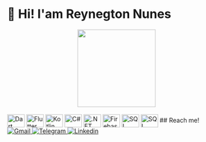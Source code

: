 👋 Hi! I'am Reynegton Nunes
=====================

<!-- Statistic -->
<div align="center">
  <a href="https://github.com/reynegton">
  <!--<img height="180em" src="https://github-readme-stats.vercel.app/api?username=reynegton&show_icons=true&theme=dracula&include_all_commits=true&count_private=true"/>-->
  <img height="180em" src="https://github-readme-stats.vercel.app/api/top-langs/?username=reynegton&layout=compact&langs_count=7&theme=dracula"/>
</div>
  
<!--  Technologies  -->
<div style="display: inline-block"><br>
  <a href="https://dart.dev/" target="_blank" ><img align="center" alt="Dart" height="30" width="40" src="https://cdn.jsdelivr.net/gh/devicons/devicon/icons/dart/dart-original.svg"></a>
  <a href="https://flutter.dev/" target="_blank" ><img align="center" alt="Flutter" height="30" width="40" src="https://cdn.jsdelivr.net/gh/devicons/devicon/icons/flutter/flutter-original.svg"></a>
  <a href="https://kotlinlang.org/" target="_blank" >
  <img align="center" alt="Kotlin" height="30" width="40" src="https://cdn.jsdelivr.net/gh/devicons/devicon/icons/kotlin/kotlin-original.svg" /></a>
  <a href="https://docs.microsoft.com/en-us/dotnet/csharp/" target="_blank" >
  <img align="center" alt="C#" height="30" width="40" src="https://cdn.jsdelivr.net/gh/devicons/devicon/icons/csharp/csharp-original.svg"></a>
  <a href="https://dotnet.microsoft.com/en-us/" target="_blank" >
  <img align="center" alt=".NET" height="30" width="40" src="https://cdn.jsdelivr.net/gh/devicons/devicon/icons/dot-net/dot-net-original.svg"></a>
  <a href="https://firebase.google.com" target="_blank" >
  <img align="center" alt="Firebase" height="30" width="40" src="https://cdn.jsdelivr.net/gh/devicons/devicon/icons/firebase/firebase-plain.svg"></a>
  <a href="https://www.microsoft.com/en-us/sql-server/sql-server-downloads" target="_blank" >
  <img align="center" alt="SQL Server" height="30" width="40" src="https://www.svgrepo.com/show/303229/microsoft-sql-server-logo.svg"></a>
  <a href="https://www.embarcadero.com/br/products/delphi" target="_blank" >
  <img align="center" alt="SQL Server" height="30" width="40" src="https://dtffvb2501i0o.cloudfront.net/images/logos/delphi-logo-128.webp"></a>
</div>
<!-- 
## My interests 
- Dart 
- Flutter 
- .NET
- C#
- Android - Kotlin (On Jetpack Compose) 
- Borland Delphi  
- SQL Server 
- MySQL 
- PostgreSQL 
- Firebase 
- Tech Startup
-->
  <!-- 
## Architecture
- Full architecture with responsibility separation concerns, SOLID and Clean Code
- Test Driven Development (TDD)
- Data Driven
- Domain Driven Design (Layers and Domain Model Pattern)
- Domain Events
- Domain Notification
- CQRS (Imediate Consistency)
- Repository and Generic Repository
-->
## Reach me!    
 <div> 
  <a href = "mailto:reynegton@gmail.com" target="_blank" style="target-new: tab;">
    <img src="https://img.shields.io/badge/-Gmail-%23333?style=for-the-badge&logo=gmail&logoColor=white" alt="Gmail"/>
  </a>
  <a href="https://t.me/reynegton" target="_blank" style="target-new: tab;">
    <img src="https://img.shields.io/badge/-Telegram-%230077B5?style=for-the-badge&logo=telegram&logoColor=white" alt="Telegram"/>
  </a> 
  <a href="https://www.linkedin.com/in/reynegton/" target="_blank" style="target-new: tab;">
    <img src="https://img.shields.io/badge/-LinkedIn-%230077B5?style=for-the-badge&logo=linkedin&logoColor=white" alt="Linkedin"/>
  </a> 
</div>
</div>
  
